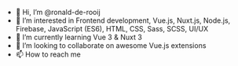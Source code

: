 - 👋 Hi, I’m @ronald-de-rooij
- 👀 I’m interested in Frontend development, Vue.js, Nuxt.js, Node.js, Firebase, JavaScript (ES6), HTML, CSS, Sass, SCSS, UI/UX
- 🌱 I’m currently learning Vue 3 & Nuxt 3
- 💞️ I’m looking to collaborate on awesome Vue.js extensions
- 📫 How to reach me 

<!---
ronald-de-rooij/ronald-de-rooij is a ✨ special ✨ repository because its `README.md` (this file) appears on your GitHub profile.
You can click the Preview link to take a look at your changes.
--->
